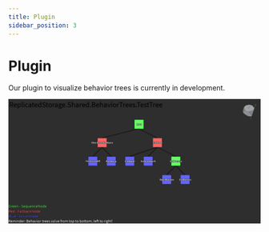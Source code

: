 ```yaml
---
title: Plugin
sidebar_position: 3
---
```


# Plugin

Our plugin to visualize behavior trees is currently in development.

![Image](images/pluginPreview.png)